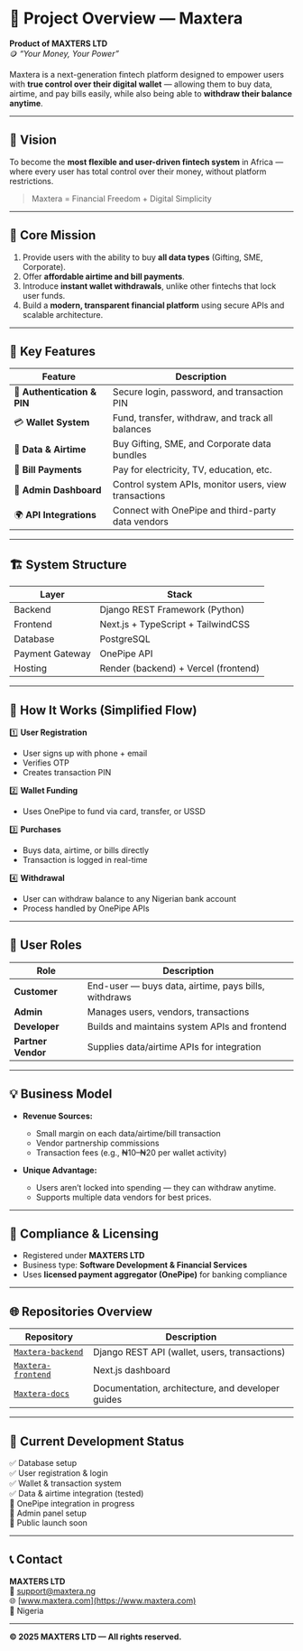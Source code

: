 # 💼 Project Overview — Maxtera

**Product of MAXTERS LTD**  
🪙 *“Your Money, Your Power”*

Maxtera is a next-generation fintech platform designed to empower users with **true control over their digital wallet** — allowing them to buy data, airtime, and pay bills easily, while also being able to **withdraw their balance anytime**.

---

## 🚀 Vision

To become the **most flexible and user-driven fintech system** in Africa — where every user has total control over their money, without platform restrictions.

> Maxtera = Financial Freedom + Digital Simplicity

---

## 🎯 Core Mission

1. Provide users with the ability to buy **all data types** (Gifting, SME, Corporate).  
2. Offer **affordable airtime and bill payments**.  
3. Introduce **instant wallet withdrawals**, unlike other fintechs that lock user funds.  
4. Build a **modern, transparent financial platform** using secure APIs and scalable architecture.

---

## 🧩 Key Features

| Feature | Description |
|----------|--------------|
| 🔐 **Authentication & PIN** | Secure login, password, and transaction PIN |
| 💳 **Wallet System** | Fund, transfer, withdraw, and track all balances |
| 📱 **Data & Airtime** | Buy Gifting, SME, and Corporate data bundles |
| 🧾 **Bill Payments** | Pay for electricity, TV, education, etc. |
| 🧠 **Admin Dashboard** | Control system APIs, monitor users, view transactions |
| 🌍 **API Integrations** | Connect with OnePipe and third-party data vendors |

---

## 🏗️ System Structure

| Layer | Stack |
|--------|-------|
| Backend | Django REST Framework (Python) |
| Frontend | Next.js + TypeScript + TailwindCSS |
| Database | PostgreSQL |
| Payment Gateway | OnePipe API |
| Hosting | Render (backend) + Vercel (frontend) |

---

## 🔗 How It Works (Simplified Flow)

1️⃣ **User Registration**
   - User signs up with phone + email  
   - Verifies OTP  
   - Creates transaction PIN  

2️⃣ **Wallet Funding**
   - Uses OnePipe to fund via card, transfer, or USSD  

3️⃣ **Purchases**
   - Buys data, airtime, or bills directly  
   - Transaction is logged in real-time  

4️⃣ **Withdrawal**
   - User can withdraw balance to any Nigerian bank account  
   - Process handled by OnePipe APIs  

---

## 🧠 User Roles

| Role | Description |
|------|-------------|
| **Customer** | End-user — buys data, airtime, pays bills, withdraws |
| **Admin** | Manages users, vendors, transactions |
| **Developer** | Builds and maintains system APIs and frontend |
| **Partner Vendor** | Supplies data/airtime APIs for integration |

---

## 💡 Business Model

- **Revenue Sources:**
  - Small margin on each data/airtime/bill transaction  
  - Vendor partnership commissions  
  - Transaction fees (e.g., ₦10–₦20 per wallet activity)

- **Unique Advantage:**
  - Users aren’t locked into spending — they can withdraw anytime.  
  - Supports multiple data vendors for best prices.

---

## 🔐 Compliance & Licensing

- Registered under **MAXTERS LTD**  
- Business type: **Software Development & Financial Services**  
- Uses **licensed payment aggregator (OnePipe)** for banking compliance  

---

## 🌐 Repositories Overview

| Repository | Description |
|-------------|-------------|
| [`Maxtera-backend`](https://github.com/Maxters-ltd/Maxtera-backend) | Django REST API (wallet, users, transactions) |
| [`Maxtera-frontend`](https://github.com/Maxters-ltd/Maxtera-frontend) | Next.js dashboard |
| [`Maxtera-docs`](https://github.com/Maxters-ltd/Maxtera-docs) | Documentation, architecture, and developer guides |

---

## 📅 Current Development Status

✅ Database setup  
✅ User registration & login  
✅ Wallet & transaction system  
✅ Data & airtime integration (tested)  
🚧 OnePipe integration in progress  
🚧 Admin panel setup  
🚧 Public launch soon  

---

## 📞 Contact

**MAXTERS LTD**  
📧 support@maxtera.ng  
🌐 [www.maxtera.com](https://www.maxtera.com)  
📍 Nigeria  

---

**© 2025 MAXTERS LTD — All rights reserved.**